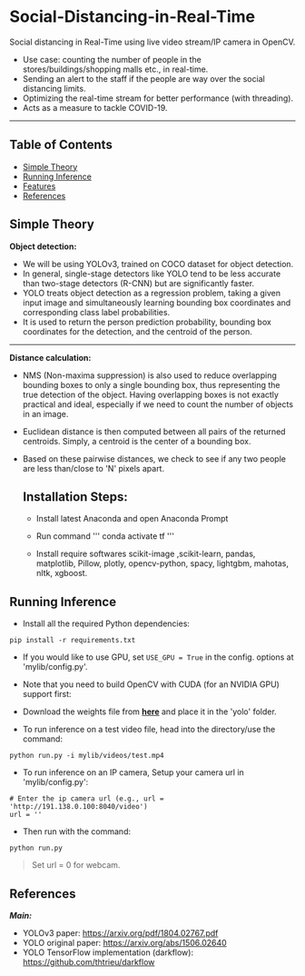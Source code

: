 # Social-Distancing-in-Real-Time
Social distancing in Real-Time using live video stream/IP camera in OpenCV. 

- Use case: counting the number of people in the stores/buildings/shopping malls etc., in real-time.
- Sending an alert to the staff if the people are way over the social distancing limits.
- Optimizing the real-time stream for better performance (with threading).
- Acts as a measure to tackle COVID-19.

---

## Table of Contents
* [Simple Theory](#simple-theory)
* [Running Inference](#running-inference)
* [Features](#features)
* [References](#references)

## Simple Theory
**Object detection:**
- We will be using YOLOv3, trained on COCO dataset for object detection.
- In general, single-stage detectors like YOLO tend to be less accurate than two-stage detectors (R-CNN) but are significantly faster.
- YOLO treats object detection as a regression problem, taking a given input image and simultaneously learning bounding box coordinates and corresponding class label probabilities.
- It is used to return the person prediction probability, bounding box coordinates for the detection, and the centroid of the person.

---
**Distance calculation:**
- NMS (Non-maxima suppression) is also used to reduce overlapping bounding boxes to only a single bounding box, thus representing the true detection of the object. Having overlapping boxes is not exactly practical and ideal, especially if we need to count the number of objects in an image.
- Euclidean distance is then computed between all pairs of the returned centroids. Simply, a centroid is the center of a bounding box.
- Based on these pairwise distances, we check to see if any two people are less than/close to 'N' pixels apart.

  ## Installation Steps:

  - Install latest Anaconda and open Anaconda Prompt
    
  - Run command
    '''
    conda activate tf
    '''
  - Install require softwares
    scikit-image ,scikit-learn, pandas, matplotlib, Pillow, plotly,
    opencv-python, spacy, lightgbm, mahotas, nltk, xgboost.
    
## Running Inference

- Install all the required Python dependencies:
```
pip install -r requirements.txt
```
- If you would like to use GPU, set ```USE_GPU = True``` in the config. options at 'mylib/config.py'.

- Note that you need to build OpenCV with CUDA (for an NVIDIA GPU) support first:


- Download the weights file from [**here**](https://drive.google.com/file/d/1O2zmGIIHLX8SGs24W7mjRyFKvE_CSY8n/view?usp=sharing) and place it in the 'yolo' folder.

- To run inference on a test video file, head into the directory/use the command:
```
python run.py -i mylib/videos/test.mp4
```
- To run inference on an IP camera, Setup your camera url in 'mylib/config.py':

```
# Enter the ip camera url (e.g., url = 'http://191.138.0.100:8040/video')
url = ''
```
- Then run with the command:

```
python run.py
```
> Set url = 0 for webcam.

## References
***Main:***
- YOLOv3 paper: https://arxiv.org/pdf/1804.02767.pdf
- YOLO original paper: https://arxiv.org/abs/1506.02640
- YOLO TensorFlow implementation (darkflow): https://github.com/thtrieu/darkflow
